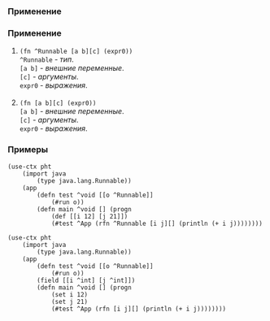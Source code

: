 ### Применение

### Применение

1. `(fn ^Runnable [a b][c] (expr0))`<br>
`^Runnable` - _тип_.<br>
`[a b]` - _внешние переменные_.<br>
`[c]` - _аргументы_.<br>
`expr0` - _выражения_.<br><br>
2. `(fn [a b][c] (expr0))`<br>
`[a b]` - _внешние переменные_.<br>
`[c]` - _аргументы_.<br>
`expr0` - _выражения_.


### Примеры

```pihta
(use-ctx pht
    (import java
        (type java.lang.Runnable))
    (app
        (defn test ^void [[o ^Runnable]]
            (#run o))
        (defn main ^void [] (progn
            (def [[i 12] [j 21]])
            (#test ^App (rfn ^Runnable [i j][] (println (+ i j))))))))
```

```pihta
(use-ctx pht
    (import java
        (type java.lang.Runnable))
    (app
        (defn test ^void [[o ^Runnable]]
            (#run o))
        (field [[i ^int] [j ^int]])
        (defn main ^void [] (progn
            (set i 12)
            (set j 21)
            (#test ^App (rfn [i j][] (println (+ i j))))))))
```